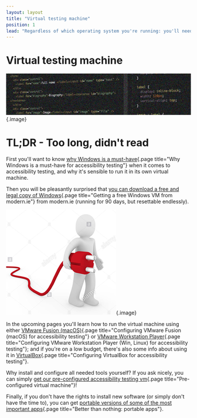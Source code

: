 ```yaml
---
layout: layout
title: "Virtual testing machine"
position: 1
lead: "Regardless of which operating system you're running: you'll need a Windows system to develop for and test about accessibility. And it's best to use a virtual machine (VM) for this."
---
```


# Virtual testing machine

![](_media/1511793759628.png){.image}

# TL;DR - Too long, didn't read

First you'll want to know [why Windows is a must-have](/environment-needed-for-developing-accessible-websites/virtual-testing-machine/why-windows-is-a-must-have-for-accessibility-testing){.page title="Why Windows is a must-have for accessibility testing"} when it comes to accessibility testing, and why it's sensible to run it in its own virtual machine.

Then you will be pleasantly surprised that [you can download a free and legal copy of Windows](/environment-needed-for-developing-accessible-websites/virtual-testing-machine/getting-a-free-windows-vm-from-modern-ie){.page title="Getting a free Windows VM from modern.ie"} from modern.ie (running for 90 days, but resettable endlessly).

![](_media/1511825066609.png){.image}

In the upcoming pages you'll learn how to run the virtual machine using either [VMware Fusion (macOS)](/environment-needed-for-developing-accessible-websites/virtual-testing-machine/configuring-vmware-fusion--macos--for-accessibility-testing){.page title="Configuring VMware Fusion (macOS) for accessibility testing"} or [VMware Workstation Player](/environment-needed-for-developing-accessible-websites/virtual-testing-machine/configuring-vmware-workstation-player--win--linux--for-accessibility-testing){.page title="Configuring VMware Workstation Player (Win, Linux) for accessibility testing"}; and if you're on a low budget, there's also some info about using it in [VirtualBox](/environment-needed-for-developing-accessible-websites/virtual-testing-machine/configuring-virtualbox-for-accessibility-testing){.page title="Configuring VirtualBox for accessibility testing"}.

Why install and configure all needed tools yourself? If you ask nicely, you can simply [get our pre-configured accessibility testing vm](/environment-needed-for-developing-accessible-websites/virtual-testing-machine/pre-configured-virtual-machine){.page title="Pre-configured virtual machine"}!

Finally, if you don't have the rights to install new software (or simply don't have the time to), you can get [portable versions of some of the most important apps](/environment-needed-for-developing-accessible-websites/virtual-testing-machine/better-than-nothing--portable-apps){.page title="Better than nothing: portable apps"}.